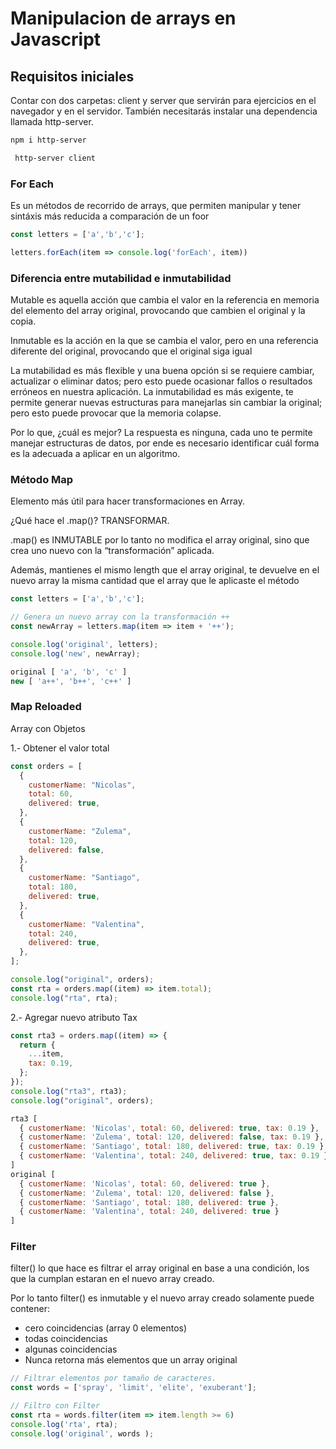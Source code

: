 # Manipulacion de arrays en Javascript

## Requisitos iniciales

Contar con dos carpetas: client y server que servirán para ejercicios en el navegador y en el servidor.  También necesitarás instalar una dependencia llamada http-server.

```sh
npm i http-server
```

```sh
 http-server client
```

### For Each
Es un métodos de recorrido de arrays, que permiten manipular y tener sintáxis más reducida a comparación de un foor


```js
const letters = ['a','b','c'];

letters.forEach(item => console.log('forEach', item))

```

### Diferencia entre mutabilidad e inmutabilidad

Mutable es aquella acción que cambia el valor en la referencia en memoria del elemento del array original, provocando que cambien el original y la copia. 

Inmutable es la acción en la que se cambia el valor, pero en una referencia diferente del original, provocando que el original siga igual

La mutabilidad es más flexible y una buena opción si se requiere cambiar, actualizar o eliminar datos; pero esto puede ocasionar fallos o resultados erróneos en nuestra aplicación. La inmutabilidad es más exigente, te permite generar nuevas estructuras para manejarlas sin cambiar la original; pero esto puede provocar que la memoria colapse.

Por lo que, ¿cuál es mejor? La respuesta es ninguna, cada uno te permite manejar estructuras de datos, por ende es necesario identificar cuál forma es la adecuada a aplicar en un algoritmo.


### Método Map
Elemento más útil para hacer transformaciones en Array.

¿Qué hace el .map()? TRANSFORMAR.

.map() es INMUTABLE por lo tanto no modifica el array original, sino que crea uno nuevo con la “transformación” aplicada.

Además, mantienes el mismo length que el array original, te devuelve en el nuevo array la misma cantidad que el array que le aplicaste el método

```js
const letters = ['a','b','c'];

// Genera un nuevo array con la transformación ++
const newArray = letters.map(item => item + '++');

console.log('original', letters);
console.log('new', newArray);
```

```js
original [ 'a', 'b', 'c' ]
new [ 'a++', 'b++', 'c++' ]
```

### Map Reloaded
Array con Objetos 

1.- Obtener el valor total

```js
const orders = [
  {
    customerName: "Nicolas",
    total: 60,
    delivered: true,
  },
  {
    customerName: "Zulema",
    total: 120,
    delivered: false,
  },
  {
    customerName: "Santiago",
    total: 180,
    delivered: true,
  },
  {
    customerName: "Valentina",
    total: 240,
    delivered: true,
  },
];

console.log("original", orders);
const rta = orders.map((item) => item.total);
console.log("rta", rta);
```

2.- Agregar nuevo atributo Tax

```js
const rta3 = orders.map((item) => {
  return {
    ...item,
    tax: 0.19,
  };
});
console.log("rta3", rta3);
console.log("original", orders);
```
```js
rta3 [
  { customerName: 'Nicolas', total: 60, delivered: true, tax: 0.19 },
  { customerName: 'Zulema', total: 120, delivered: false, tax: 0.19 },
  { customerName: 'Santiago', total: 180, delivered: true, tax: 0.19 },
  { customerName: 'Valentina', total: 240, delivered: true, tax: 0.19 }
]
original [
  { customerName: 'Nicolas', total: 60, delivered: true },
  { customerName: 'Zulema', total: 120, delivered: false },
  { customerName: 'Santiago', total: 180, delivered: true },
  { customerName: 'Valentina', total: 240, delivered: true }
]
```


### Filter
filter() lo que hace es filtrar el array original en base a una condición, 
los que la cumplan estaran en el nuevo array creado.

Por lo tanto filter() es inmutable y el nuevo array creado solamente puede contener:

- cero coincidencias (array 0 elementos)
- todas coincidencias 
- algunas coincidencias
- Nunca retorna más elementos que un array original

```js
// Filtrar elementos por tamaño de caracteres.
const words = ['spray', 'limit', 'elite', 'exuberant'];

// Filtro con Filter
const rta = words.filter(item => item.length >= 6)
console.log('rta', rta);
console.log('original', words );
```